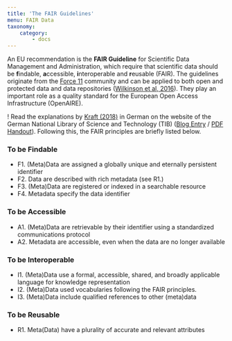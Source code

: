 ```yaml
---
title: 'The FAIR Guidelines'
menu: FAIR Data
taxonomy:
    category:
        - docs
---
```

An EU recommendation is the **FAIR Guideline** for Scientific Data Management and Administration, which require that scientific data should be **f**indable, **a**ccessible, **i**nteroperable and **r**eusable (FAIR). The guidelines originate from the [Force 11](https://www.force11.org) community and can be applied to both open and protected data and data repositories ([Wilkinson et al, 2016](../../literatur#Wilkinson2016)). They play an important role as a quality standard for the European Open Access Infrastructure (OpenAIRE).

! Read the explanations by [Kraft (2018)](/opendata/vorlesung/literatur#kraftFair2018) in German on the website of the German National Library of Science and Technology (TIB) ([Blog Entry](https://blogs.tib.eu/wp/tib/2017/09/12/the-fair-data-principles-for-research-data/) / [PDF Handout](https://blogs.tib.eu/wp/tib/wp-content/uploads/sites/3/2017/09/The-FAIR-Data-Principles.pdf)). Following this, the FAIR principles are briefly listed below.



### To be **F**indable

- F1. (Meta)Data are assigned a globally unique and eternally persistent identifier
- F2. Data are described with rich metadata (see R1.)
- F3. (Meta)Data are registered or indexed in a searchable resource
- F4. Metadata specify the data identifier


### To be **A**ccessible

- A1. (Meta)Data are retrievable by their identifier using a standardized communications protocol
- A2. Metadata are accessible, even when the data are no longer available


### To be **I**nteroperable

- I1. (Meta)Data use a formal, accessible, shared, and broadly applicable language for knowledge representation
- I2. (Meta)Data used vocabularies following the FAIR principles.
- I3. (Meta)Data include qualified references to other (meta)data


### To be **R**eusable

- R1. Meta(Data) have a plurality of accurate and relevant attributes

<!--

Artikels traditionell durch Belege (d.h. direkte / indirekte) Zitate aus der wissenschtlichen Literatur

Das wissenschaftliche Arbeiten mit Daten

- OpenAIRE
- FAIR Prinzipien
- Reproduzierbarkeit
- Wiederverwendbarkeit
- Transparenz
- Allein reicht nicht aus
- Research Compendia
- Daten Zitieren
-->
